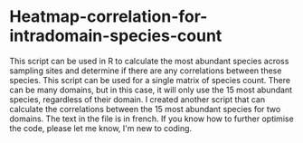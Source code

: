 # Heatmap-correlation-for-intradomain-species-count
This script can be used in R to calculate the most abundant species across sampling sites and determine if there are any correlations between these species. 
This script can be used for a single matrix of species count. There can be many domains, but in this case, it will only use the 15 most abundant species, regardless of their domain. I created another script that can calculate the correlations between the 15 most abundant species for two domains.
The text in the file is in french. 
If you know how to further optimise the code, please let me know, I'm new to coding. 
